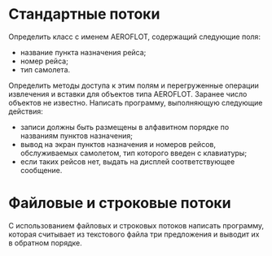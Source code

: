 # Стандартные потоки
Определить класс с именем АЕRОFLОТ, содержащий следующие поля:
* название пункта назначения рейса;
* номер рейса;
* тип самолета.
  
Определить методы доступа к этим полям и перегруженные операции
извлечения и вставки для объектов типа АЕRОFLОТ.
Заранее число объектов не известно.
Написать программу, выполняющую следующие действия:

* записи должны быть размещены в алфавитном порядке по названиям
пунктов назначения;
* вывод на экран пунктов назначения и номеров рейсов,
обслуживаемых самолетом, тип которого введен с клавиатуры;
* если таких рейсов нет, выдать на дисплей соответствующее
сообщение.

# Файловые и строковые потоки

С использованием файловых и строковых потоков написать программу,
которая считывает из текстового файла три предложения и выводит их в
обратном порядке.
